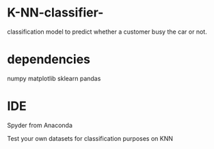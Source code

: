 # K-NN-classifier-
classification model to predict whether a customer busy the car or not.

# dependencies
numpy
matplotlib
sklearn
pandas

# IDE
Spyder from Anaconda

Test your own datasets for classification purposes on KNN
